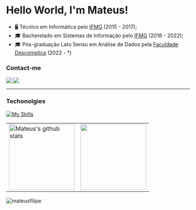 # Hello World, I'm Mateus!
 * 🖥️ Técnico em Informática pelo [IFMG](https://www.ifmg.edu.br/portal) (2015 - 2017);
 * 🎓 Bacherelado em Sistemas de Informação pelo [IFMG](https://www.ifmg.edu.br/portal) (2018 - 2022);
 * 🎓 Pós-graduação Lato Sensu  em Análise de Dados pela [Faculdade Descomplica](https://descomplica.com.br/) (2022 - *)

### Contact-me
[<img align="left"  src="https://img.shields.io/badge/LinkedIn-0077B5?style=for-the-badge&logo=linkedin&logoColor=white" />](https://www.linkedin.com/in/mateusfilipe/)
[<img align="left"  src="https://img.shields.io/badge/Twitter-1DA1F2?style=for-the-badge&logo=twitter&logoColor=white" />](https://www.twitter.com/metausfilipe)

<br/>

---

### Techonolgies

[![My Skills](https://skillicons.dev/icons?i=php,postgres,git,js,html,css&perline=6&theme=dark)](https://skillicons.dev)

<table style="rules:none">
    <tr>
        <td>
            <img height='180em' alt="Mateus's github stats" src="https://github-readme-stats-sigma-five.vercel.app/api?username=mateusfilipe&hide_border=true&show_icons=true&theme=tokyonight&locale=en&count_private=true"/>
        </td>
        <td>
            <img height='180em' align="center" src="https://github-readme-stats-sigma-five.vercel.app/api/top-langs/?username=mateusfilipe&layout=compact&theme=tokyonight&hide_border=true"/>
        </td>
    </tr>
</table>

<p align="left"> <img src="https://komarev.com/ghpvc/?username=mateusfilipe&label=Profile%20views&color=000000&style=flat" alt="mateusfilipe" /> </p>
